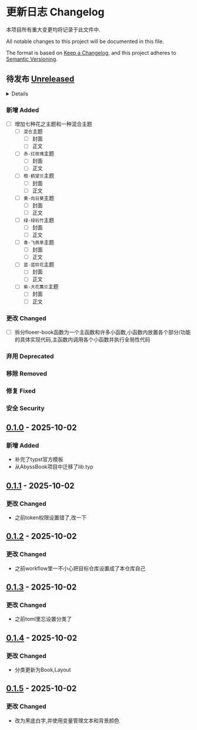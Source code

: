 # 更新日志 Changelog

本项目所有重大变更均将记录于此文件中.

All notable changes to this project will be documented in this file.

The format is based on [Keep a Changelog](https://keepachangelog.com/en/1.1.0/),
and this project adheres to [Semantic Versioning](https://semver.org/spec/v2.0.0.html).

## 待发布 [Unreleased]

<details>

<!-- Write migration guide here -->

</details>

### 新增 Added

- [ ] 增加七种花之主题和一种混合主题
  - [ ] `混合`主题
    - [ ] 封面
    - [ ] 正文
  - [ ] `赤-红玫瑰`主题
    - [ ] 封面
    - [ ] 正文
  - [ ] `橙-鹤望兰`主题
    - [ ] 封面
    - [ ] 正文
  - [ ] `黄-向日葵`主题
    - [ ] 封面
    - [ ] 正文
  - [ ] `绿-绿石竹`主题
    - [ ] 封面
    - [ ] 正文
  - [ ] `青-飞燕草`主题
    - [ ] 封面
    - [ ] 正文
  - [ ] `蓝-蓝铃花`主题
    - [ ] 封面
    - [ ] 正文
  - [ ] `紫-大花蕙兰`主题
    - [ ] 封面
    - [ ] 正文

### 更改 Changed

- [ ] 拆分floeer-book函数为一个主函数和许多小函数,小函数内放置各个部分/功能的具体实现代码,主函数内调用各个小函数并执行全局性代码

### 弃用 Deprecated

### 移除 Removed

### 修复 Fixed

### 安全 Security

## [0.1.0] - 2025-10-02

### 新增 Added

<!-- Describe the feature set of the initial release here -->

- 补完了typst官方模板
- 从AbyssBook项目中迁移了lib.typ

## [0.1.1] - 2025-10-02

### 更改 Changed

- 之前token权限设置错了,改一下

## [0.1.2] - 2025-10-02

### 更改 Changed

- 之前workflow里一不小心把目标仓库设置成了本仓库自己

## [0.1.3] - 2025-10-02

### 更改 Changed

- 之前toml里忘设置分类了

## [0.1.4] - 2025-10-02

### 更改 Changed

- 分类更新为Book,Layout

## [0.1.5] - 2025-10-02

### 更改 Changed

- 改为黑底白字,并使用变量管理文本和背景颜色

<!--
Below are the target URLs for each version
You can link version numbers (in level-2 headings)
to the corresponding tag on GitHub, or the diff
in comparison to the previous release
-->

[Unreleased]: https://github.com/<author>/<my-package>/compare/v0.1.4...HEAD
[0.1.0]: https://github.com/<author>/<my-package>/releases/tag/v0.1.0
[0.1.1]: https://github.com/<author>/<my-package>/releases/tag/v0.1.1
[0.1.2]: https://github.com/<author>/<my-package>/releases/tag/v0.1.2
[0.1.3]: https://github.com/<author>/<my-package>/releases/tag/v0.1.3
[0.1.4]: https://github.com/<author>/<my-package>/releases/tag/v0.1.4
[0.1.5]: https://github.com/<author>/<my-package>/releases/tag/v0.1.5
